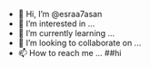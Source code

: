 - 👋 Hi, I’m @esraa7asan
- 👀 I’m interested in ...
- 🌱 I’m currently learning ...
- 💞️ I’m looking to collaborate on ...
- 📫 How to reach me ...
##hi
<!---
esraa7asan/esraa7asan is a ✨ special ✨ repository because its `README.md` (this file) appears on your GitHub profile.
You can click the Preview link to take a look at your changes.
--->
